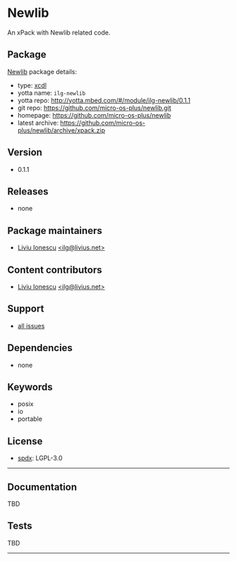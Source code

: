 # Newlib

An xPack with Newlib related code.

## Package

[Newlib](https://github.com/micro-os-plus/newlib) package details:

* type: [xcdl](http://xcdl.github.io)
* yotta name: `ilg-newlib`
* yotta repo: http://yotta.mbed.com/#/module/ilg-newlib/0.1.1
* git repo: https://github.com/micro-os-plus/newlib.git
* homepage: https://github.com/micro-os-plus/newlib
* latest archive: https://github.com/micro-os-plus/newlib/archive/xpack.zip

## Version

* 0.1.1

## Releases

* none

## Package maintainers

* [Liviu Ionescu](http://liviusdotnet.worldpress.com) [&lt;ilg@livius.net&gt;](mailto:ilg@livius.net)

## Content contributors

* [Liviu Ionescu](http://liviusdotnet.worldpress.com) [&lt;ilg@livius.net&gt;](mailto:ilg@livius.net)

## Support

* [all issues](https://github.com/micro-os-plus/newlib/issues)

## Dependencies

* none

## Keywords

* posix
* io
* portable

## License

* [spdx](http://spdx.org/licenses/): LGPL-3.0

--- 
## Documentation

TBD

## Tests

TBD


--- 
